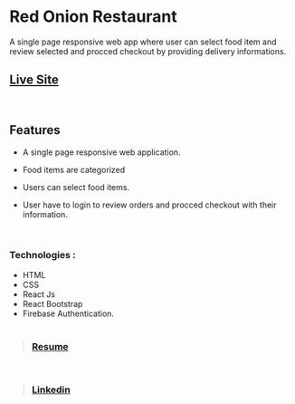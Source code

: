 # Red Onion Restaurant

A single page responsive web app where user can select food item and review selected and procced checkout by providing delivery informations. <br/>

## [Live Site](http://red-onion-bd.web.app/ "Red Onion Restaurant")

<br/>

## Features

- A single page responsive web application.
- Food items are categorized
- Users can select food items.
- User have to login to review orders and procced checkout with their information.

  <br/>

### Technologies : <br/>

- HTML
- CSS
- React Js
- React Bootstrap
- Firebase Authentication.
  <br/>
  <br/>

> ### [Resume]('https://drive.google.com/file/d/1d6OfaYXPL4u8YPYlBqk1Iay-Vf7Bh8jJ/view?usp=sharing')

<br/>

> ### [Linkedin]("https://www.linkedin.com/in/chistyhimel/")
